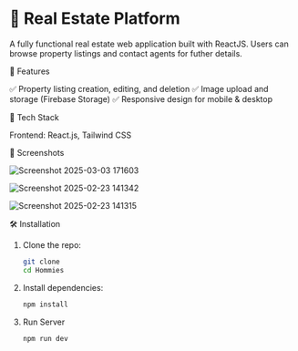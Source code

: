 # 🏡 Real Estate Platform

A fully functional real estate web application built with ReactJS. Users can browse property listings and contact agents for futher details.


🚀 Features

✅ Property listing creation, editing, and deletion
✅ Image upload and storage (Firebase Storage)
✅ Responsive design for mobile & desktop


🔧 Tech Stack

Frontend: React.js, Tailwind CSS

📸 Screenshots

![Screenshot 2025-03-03 171603](https://github.com/user-attachments/assets/710e5170-474b-4038-b900-492249274d7c)

![Screenshot 2025-02-23 141342](https://github.com/user-attachments/assets/2d2f34e4-a233-48c0-b999-dd8b29b17fd2)

![Screenshot 2025-02-23 141315](https://github.com/user-attachments/assets/64253cf0-82f2-4a82-8df3-786c61b884fb)


🛠 Installation

1. Clone the repo:
   ```bash
   git clone
   cd Hommies
   ```

2. Install dependencies:
   ```bash
   npm install
   ```

3. Run Server
   ```bash
   npm run dev
   ```

